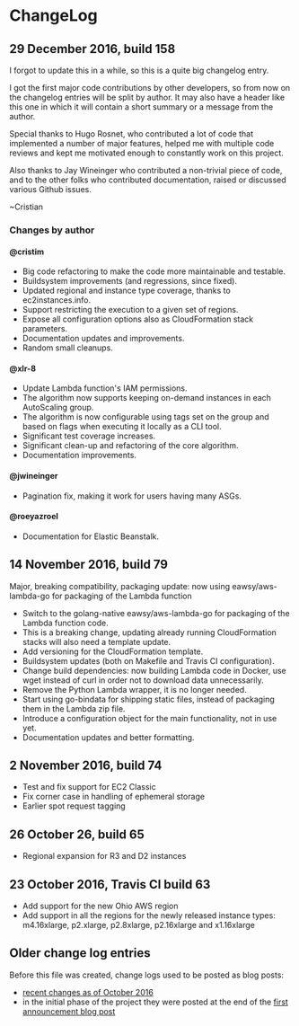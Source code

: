 # ChangeLog

## 29 December 2016, build 158

I forgot to update this in a while, so this is a quite big changelog entry.

I got the first major code contributions by other developers, so from now on the
changelog entries will be split by author. It may also have a header like this
one in which it will contain a short summary or a message from the author.

Special thanks to Hugo Rosnet, who contributed a lot of code that implemented a
number of major features, helped me with multiple code reviews and kept me
motivated enough to constantly work on this project.

Also thanks to Jay Wineinger who contributed a non-trivial piece of code, and to
the other folks who contributed documentation, raised or discussed various
Github issues.

~Cristian

### Changes by author

#### @cristim

- Big code refactoring to make the code more maintainable and testable.
- Buildsystem improvements (and regressions, since fixed).
- Updated regional and instance type coverage, thanks to ec2instances.info.
- Support restricting the execution to a given set of regions.
- Expose all configuration options also as CloudFormation stack parameters.
- Documentation updates and improvements.
- Random small cleanups.

#### @xlr-8

- Update Lambda function's IAM permissions.
- The algorithm now supports keeping on-demand instances in each AutoScaling
  group.
- The algorithm is now configurable using tags set on the group and based on
  flags when executing it locally as a CLI tool.
- Significant test coverage increases.
- Significant clean-up and refactoring of the core algorithm.
- Documentation improvements.

#### @jwineinger

- Pagination fix, making it work for users having many ASGs.

#### @roeyazroel

- Documentation for Elastic Beanstalk.

## 14 November 2016, build 79

 Major, breaking compatibility, packaging update: now using eawsy/aws-lambda-go
 for packaging of the Lambda function

- Switch to the golang-native eawsy/aws-lambda-go for packaging of
  the Lambda function code.
- This is a breaking change, updating already running CloudFormation
  stacks will also need a template update.
- Add versioning for the CloudFormation template.
- Buildsystem updates (both on Makefile and Travis CI configuration).
- Change build dependencies: now building Lambda code in Docker, use
  wget instead of curl in order not to download data unnecessarily.
- Remove the Python Lambda wrapper, it is no longer needed.
- Start using go-bindata for shipping static files, instead of packaging
  them in the Lambda zip file.
- Introduce a configuration object for the main functionality, not in
  use yet.
- Documentation updates and better formatting.

## 2 November 2016, build 74

- Test and fix support for EC2 Classic
- Fix corner case in handling of ephemeral storage
- Earlier spot request tagging

## 26 October 26, build 65

- Regional expansion for R3 and D2 instances

## 23 October 2016, Travis CI build 63

- Add support for the new Ohio AWS region
- Add support in all the regions for the newly released instance types:
  m4.16xlarge, p2.xlarge, p2.8xlarge, p2.16xlarge and x1.16xlarge

## Older change log entries

Before this file was created, change logs used to be posted as blog posts:

- [recent changes as of October 2016](http://blog.cloudprowess.com/aws/ec2/spot/2016/10/24/autospotting-now-supports-the-new-ohio-aws-region-and-newly-released-instance-types.html)
- in the initial phase of the project they were posted at the end of the [first
  announcement blog post](http://blog.cloudprowess.com/autoscaling/aws/ec2/spot/2016/04/21/my-approach-at-making-aws-ec2-affordable-automatic-replacement-of-autoscaling-nodes-with-equivalent-spot-instances.html)
